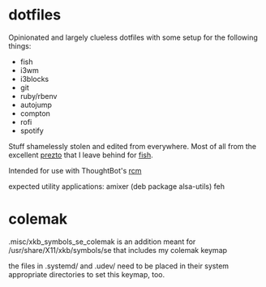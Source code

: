 # dotfiles

Opinionated and largely clueless dotfiles with some setup for the following things:

* fish
* i3wm
* i3blocks
* git
* ruby/rbenv
* autojump
* compton
* rofi
* spotify

Stuff shamelessly stolen and edited from everywhere.
Most of all from the excellent [prezto](http://github.com/sorin-ionescu/zpresto) that I leave behind for [fish](http://fishshell.com/).

Intended for use with ThoughtBot's [rcm](https://github.com/thoughtbot/rcm)

expected utility applications:
amixer (deb package alsa-utils)
feh

# colemak
.misc/xkb_symbols_se_colemak is an addition meant for /usr/share/X11/xkb/symbols/se that includes my colemak keymap

the files in .systemd/ and .udev/ need to be placed in their system appropriate directories to set this keymap, too.
